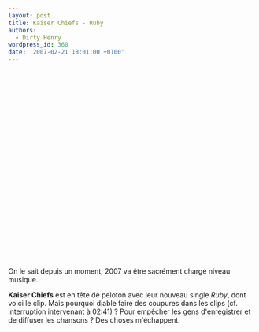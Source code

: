 ```yaml
---
layout: post
title: Kaiser Chiefs - Ruby
authors:
  - Dirty Henry
wordpress_id: 360
date: '2007-02-21 18:01:00 +0100'
---
```

<object width="480" height="385"><param name="movie" value="http://www.youtube.com/v/qObzgUfCl28&hl=fr_FR&fs=1&"></param><param name="allowFullScreen" value="true"></param><param name="allowscriptaccess" value="always"></param><embed src="http://www.youtube.com/v/qObzgUfCl28&hl=fr_FR&fs=1&" type="application/x-shockwave-flash" allowscriptaccess="always" allowfullscreen="true" width="480" height="385"></embed></object>

On le sait depuis un moment, 2007 va être sacrément chargé niveau musique. 

__Kaiser Chiefs__ est en tête de peloton avec leur nouveau single *Ruby*, dont voici le clip. Mais pourquoi diable faire des coupures dans les clips (cf. interruption intervenant à 02:41) ? Pour empêcher les gens d'enregistrer et de diffuser les chansons ? Des choses m'échappent.
